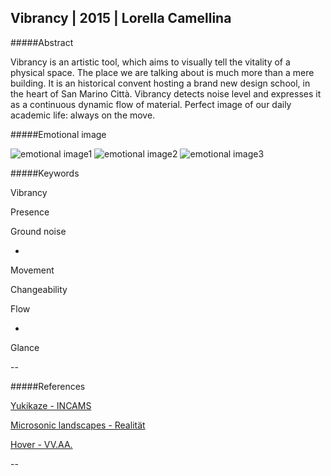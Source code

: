 ## Vibrancy | 2015 | Lorella Camellina

#####Abstract

Vibrancy is an artistic tool, which aims to visually tell the vitality of a physical space. The place we are talking about is much more than a mere building. It is an historical convent hosting a brand new design school, in the heart of San Marino Città. Vibrancy detects noise level and expresses it as a continuous dynamic flow of material. Perfect image of our daily academic life: always on the move.


#####Emotional image

![emotional image1](http://i.imgur.com/QaYZQav.jpg?1)
![emotional image2](http://i.imgur.com/dlvp8zj.jpg?2)
![emotional image3](http://i.imgur.com/DQjxeP8.jpg?1)

#####Keywords

Vibrancy

Presence

Ground noise

*

Movement

Changeability

Flow

*

Glance


--

#####References


[Yukikaze - INCAMS](https://www.youtube.com/watch?v=jJfpL5QkixU)

[Microsonic landscapes - Realität](http://www.realitat.com/2013/selected_work.php?lang=ing&nick=8256&tit=MICROSONIC%20LANDSCAPES)

[Hover - VV.AA.](http://ciid.dk/education/portfolio/idp14/courses/enchanted-objects/projects/hover/)


--
